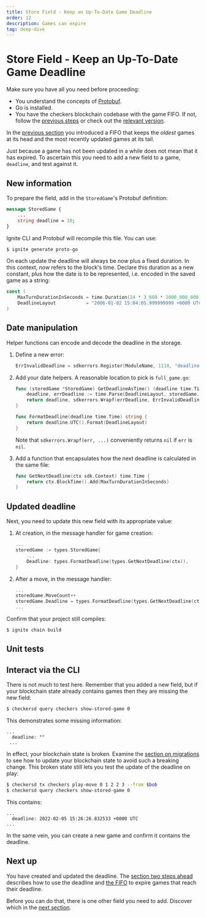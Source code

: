 ```yaml
---
title: Store Field - Keep an Up-To-Date Game Deadline
order: 12
description: Games can expire
tag: deep-dive
---
```


# Store Field - Keep an Up-To-Date Game Deadline

<HighlightBox type="synopsis">

Make sure you have all you need before proceeding:

* You understand the concepts of [Protobuf](../2-main-concepts/protobuf.md).
* Go is installed.
* You have the checkers blockchain codebase with the game FIFO. If not, follow the [previous steps](./game-fifo.md) or check out the [relevant version](https://github.com/cosmos/b9-checkers-academy-draft/tree/game-fifo).

</HighlightBox>

In the [previous section](./game-fifo.md) you introduced a FIFO that keeps the _oldest_ games at its head and the most recently updated games at its tail.

Just because a game has not been updated in a while does not mean that it has expired. To ascertain this you need to add a new field to a game, `deadline`, and test against it.

## New information

To prepare the field, add in the `StoredGame`'s Protobuf definition:

```protobuf [https://github.com/cosmos/b9-checkers-academy-draft/blob/afff427/proto/checkers/stored_game.proto#L18]
message StoredGame {
    ...
    string deadline = 10;
}
```

Ignite CLI and Protobuf will recompile this file. You can use:

```sh
$ ignite generate proto-go
```

On each update the deadline will always be _now_ plus a fixed duration. In this context, _now_ refers to the block's time. Declare this duration as a new constant, plus how the date is to be represented, i.e. encoded in the saved game as a string:

```go [https://github.com/cosmos/b9-checkers-academy-draft/blob/afff427/x/checkers/types/keys.go#L38-L39]
const (
    MaxTurnDurationInSeconds = time.Duration(24 * 3_600 * 1000_000_000) // 1 day
    DeadlineLayout           = "2006-01-02 15:04:05.999999999 +0000 UTC"
)
```

## Date manipulation

Helper functions can encode and decode the deadline in the storage.

1. Define a new error:

    ```go [https://github.com/cosmos/b9-checkers-academy-draft/blob/afff427/x/checkers/types/errors.go#L21]
    ErrInvalidDeadline = sdkerrors.Register(ModuleName, 1110, "deadline cannot be parsed: %s")
    ```

2. Add your date helpers. A reasonable location to pick is `full_game.go`:

    ```go [https://github.com/cosmos/b9-checkers-academy-draft/blob/afff427/x/checkers/types/full_game.go#L37-L48]
    func (storedGame *StoredGame) GetDeadlineAsTime() (deadline time.Time, err error) {
        deadline, errDeadline := time.Parse(DeadlineLayout, storedGame.Deadline)
        return deadline, sdkerrors.Wrapf(errDeadline, ErrInvalidDeadline.Error(), storedGame.Deadline)
    }

    func FormatDeadline(deadline time.Time) string {
        return deadline.UTC().Format(DeadlineLayout)
    }
    ```

   Note that `sdkerrors.Wrapf(err, ...)` conveniently returns `nil` if `err` is `nil`.

3. Add a function that encapsulates how the next deadline is calculated in the same file:

    ```go [https://github.com/cosmos/b9-checkers-academy-draft/blob/afff427/x/checkers/types/full_game.go#L42-L44]
    func GetNextDeadline(ctx sdk.Context) time.Time {
        return ctx.BlockTime().Add(MaxTurnDurationInSeconds)
    }
    ```

## Updated deadline

Next, you need to update this new field with its appropriate value:

1. At creation, in the message handler for game creation:

    ```go [https://github.com/cosmos/b9-checkers-academy-draft/blob/afff427/x/checkers/keeper/msg_server_create_game.go#L30]
    ...
    storedGame := types.StoredGame{
        ...
        Deadline: types.FormatDeadline(types.GetNextDeadline(ctx)),
    }
    ```

2. After a move, in the message handler:

    ```go [https://github.com/cosmos/b9-checkers-academy-draft/blob/afff427/x/checkers/keeper/msg_server_play_move.go#L56]
    ...
    storedGame.MoveCount++
    storedGame.Deadline = types.FormatDeadline(types.GetNextDeadline(ctx))
    ...
    ```

Confirm that your project still compiles:

```sh
$ ignite chain build
```

## Unit tests



## Interact via the CLI

There is not much to test here. Remember that you added a new field, but if your blockchain state already contains games then they are missing the new field:

```sh
$ checkersd query checkers show-stored-game 0
```

This demonstrates some missing information:

```
...
  deadline: ""
 ...
```

In effect, your blockchain state is broken. Examine the [section on migrations](./migration.md) to see how to update your blockchain state to avoid such a breaking change. This broken state still lets you test the update of the deadline on play:

```sh
$ checkersd tx checkers play-move 0 1 2 2 3 --from $bob
$ checkersd query checkers show-stored-game 0
```

This contains:

```
...
  deadline: 2022-02-05 15:26:26.832533 +0000 UTC
...
```

In the same vein, you can create a new game and confirm it contains the deadline.

## Next up

You have created and updated the deadline. The [section two steps ahead](./game-forfeit.md) describes how to use the deadline and [the FIFO](./game-fifo.md) to expire games that reach their deadline.

Before you can do that, there is one other field you need to add. Discover which in the [next section](./game-winner.md).
